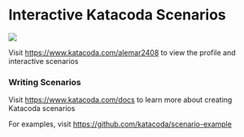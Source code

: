 # Interactive Katacoda Scenarios

[![](http://shields.katacoda.com/katacoda/alemar2408/count.svg)](https://www.katacoda.com/alemar2408 "Get your profile on Katacoda.com")

Visit https://www.katacoda.com/alemar2408 to view the profile and interactive scenarios

### Writing Scenarios
Visit https://www.katacoda.com/docs to learn more about creating Katacoda scenarios

For examples, visit https://github.com/katacoda/scenario-example
